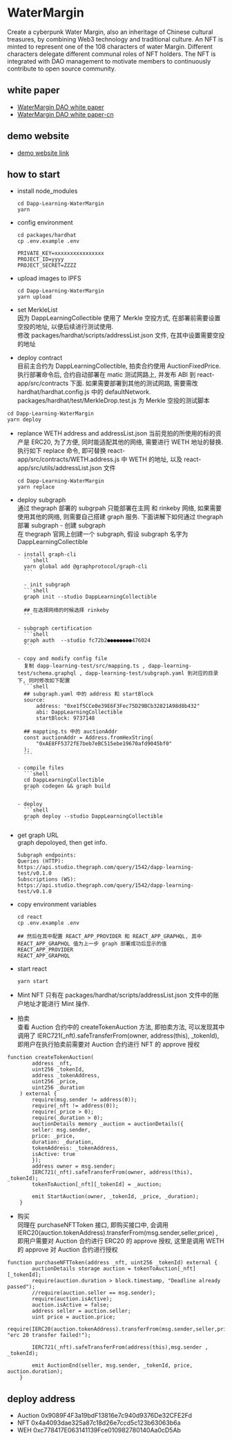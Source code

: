 # WaterMargin

Create a cyberpunk Water Margin, also an inheritage of Chinese cultural treasures, by combining Web3 technology and traditional culture. An NFT is minted to represent one of the 108 characters of water Margin. Different characters delegate different communal roles of NFT holders. The NFT is integrated with DAO management to motivate members to continuously contribute to open source community.

## white paper

- [WaterMargin DAO white paper](./whitepaper/whitepaper.pdf)
- [WaterMargin DAO white paper-cn](./whitepaper/whitepaper-cn.pdf)

## demo website

- [demo website link](http://81.69.8.95/)

## how to start

- install node_modules

  ```shell
  cd Dapp-Learning-WaterMargin
  yarn
  ```

- config environment

  ```shell
  cd packages/hardhat
  cp .env.example .env

  PRIVATE_KEY=xxxxxxxxxxxxxxxx
  PROJECT_ID=yyyy
  PROJECT_SECRET=ZZZZ
  ```

- upload images to IPFS

  ```shell
  cd Dapp-Learning-WaterMargin
  yarn upload
  ```

- set MerkleList  
  因为 DappLearningCollectible 使用了 Merkle 空投方式, 在部署前需要设置空投的地址, 以便后续进行测试使用.  
  修改 packages/hardhat/scripts/addressList.json 文件, 在其中设置需要空投的地址

- deploy contract  
  目前主合约为 DappLearningCollectible, 拍卖合约使用 AuctionFixedPrice.  
  执行部署命令后, 合约自动部署在 matic 测试网路上, 并发布 ABI 到 react-app/src/contracts 下面. 如果需要部署到其他的测试网路, 需要需改 hardhat/hardhat.config.js 中的 defaultNetwork. packages/hardhat/test/MerkleDrop.test.js 为 Merkle 空投的测试脚本

```shell
cd Dapp-Learning-WaterMargin
yarn deploy
```

- replance WETH address and addressList.json
  当前竞拍的所使用的标的资产是 ERC20, 为了方便, 同时能适配其他的网络, 需要进行 WETH 地址的替换.  
  执行如下 replace 命令, 即可替换 react-app/src/contracts/WETH.address.js 中 WETH 的地址, 以及 react-app/src/utils/addressList.json 文件

  ```shell
  cd Dapp-Learning-WaterMargin
  yarn replace
  ```

- deploy subgraph  
  通过 thegraph 部署的 subgrpah 只能部署在主网 和 rinkeby 网络, 如果需要使用其他的网络, 则需要自己搭建 graph 服务. 下面讲解下如何通过 thegraph 部署 subgraph - 创建 subgraph  
   在 thegraph 官网上创建一个 subgraph, 假设 subgraph 名字为 DappLearningCollectible

      - install graph-cli
        ```shell
        yarn global add @graphprotocol/graph-cli
        ```

        - init subgraph
        ```shell
        graph init --studio DappLearningCollectible

        ## 在选择网络的时候选择 rinkeby
        ```

      - subgraph certification
        ```shell
        graph auth  --studio fc72b2●●●●●●●●476024
        ```

      - copy and modify config file
        复制 dapp-learning-test/src/mapping.ts , dapp-learning-test/schema.graphql , dapp-learning-test/subgraph.yaml 到对应的目录下, 同时修改如下配置
        ```shell
        ## subgraph.yaml 中的 address 和 startBlock
        source:
            address: "0xe1f5CCe0e39E6F3Fec75D29BCb32821A98d8b432"
            abi: DappLearningCollectible
            startBlock: 9737148

        ## mappting.ts 中的 auctionAddr
        const auctionAddr = Address.fromHexString(
            "0xAE8FF5372fE7beb7eBC515ebe19670afd9045bf0"
        );
        ```

      - compile files
        ```shell
        cd DappLearningCollectible
        graph codegen && graph build
        ```

      - deploy
        ```shell
        graph deploy --studio DappLearningCollectible
        ```

- get graph URL  
  graph depoloyed, then get info.

    ```shell
    Subgraph endpoints:
    Queries (HTTP):     https://api.studio.thegraph.com/query/1542/dapp-learning-test/v0.1.0
    Subscriptions (WS): https://api.studio.thegraph.com/query/1542/dapp-learning-test/v0.1.0
    ```

- copy environment variables

    ```shell
    cd react
    cp .env.example .env

    ## 然后在其中配置 REACT_APP_PROVIDER 和 REACT_APP_GRAPHQL, 其中 REACT_APP_GRAPHQL 值为上一步 graph 部署成功后显示的值
    REACT_APP_PROVIDER
    REACT_APP_GRAPHQL
    ```

- start react

    ```
    yarn start
    ```

- Mint NFT
  只有在 packages/hardhat/scripts/addressList.json 文件中的账户地址才能进行 Mint 操作.

- 拍卖  
  查看 Auction 合约中的 createTokenAuction 方法, 即拍卖方法, 可以发现其中调用了 IERC721(\_nft).safeTransferFrom(owner, address(this), \_tokenId), 即用户在执行拍卖前需要对 Auction 合约进行 NFT 的 approve 授权

```
function createTokenAuction(
        address _nft,
        uint256 _tokenId,
        address _tokenAddress,
        uint256 _price,
        uint256 _duration
    ) external {
        require(msg.sender != address(0));
        require(_nft != address(0));
        require(_price > 0);
        require(_duration > 0);
        auctionDetails memory _auction = auctionDetails({
        seller: msg.sender,
        price: _price,
        duration: _duration,
        tokenAddress: _tokenAddress,
        isActive: true
        });
        address owner = msg.sender;
        IERC721(_nft).safeTransferFrom(owner, address(this), _tokenId);
        tokenToAuction[_nft][_tokenId] = _auction;

        emit StartAuction(owner, _tokenId, _price, _duration);
    }
```

- 购买  
  同理在 purchaseNFTToken 接口, 即购买接口中, 会调用 IERC20(auction.tokenAddress).transferFrom(msg.sender,seller,price) , 即用户需要对 Auction 合约进行 ERC20 的 approve 授权, 这里是调用 WETH 的 approve 对 Auction 合约进行授权

```
function purchaseNFTToken(address _nft, uint256 _tokenId) external {
        auctionDetails storage auction = tokenToAuction[_nft][_tokenId];
        require(auction.duration > block.timestamp, "Deadline already passed");
        //require(auction.seller == msg.sender);
        require(auction.isActive);
        auction.isActive = false;
        address seller = auction.seller;
        uint price = auction.price;
        require(IERC20(auction.tokenAddress).transferFrom(msg.sender,seller,price), "erc 20 transfer failed!");

        IERC721(_nft).safeTransferFrom(address(this),msg.sender , _tokenId);

        emit AuctionEnd(seller, msg.sender, _tokenId, price, auction.duration);
    }
```

## deploy address

- Auction 0x9089F4F3a19bdF13816e7c940d9376De32CFE2Fd
- NFT 0x4a4093dae325a87c18d26e7ccd5c123b63063b6a
- WEH 0xc778417E063141139Fce010982780140Aa0cD5Ab
